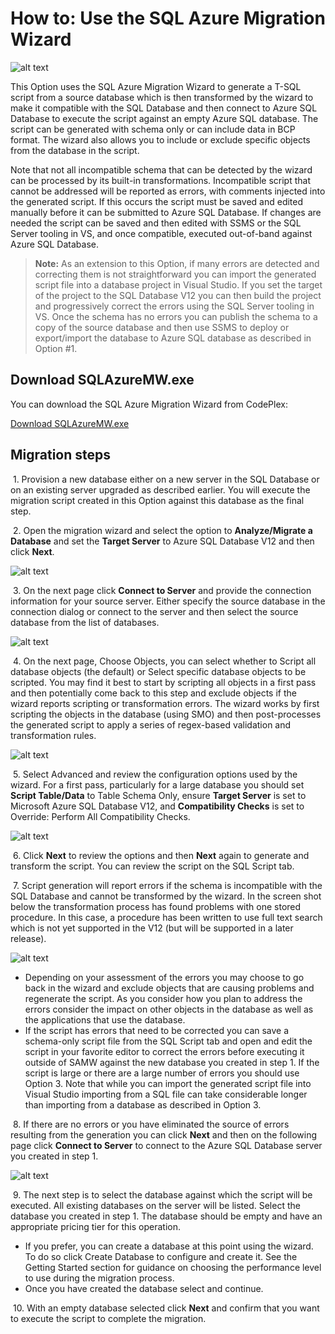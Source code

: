 <properties 
   pageTitle="Use the SQL Azure Migration Wizard | Windows Azure" 
   description="Microsoft Azure SQL Database, database migration, import database, export database, migration wizard" 
   services="sql-database" 
   documentationCenter="" 
   authors="pehteh" 
   manager="jeffreyg" 
   editor="monicar"/>

<tags
   ms.service="sql-database"
   ms.date="07/01/2015"
   wacn.date=""/>


# How to: Use the SQL Azure Migration Wizard


![alt text](./media/sql-database-migration-wizard/01SAMWDiagram.png)


This Option uses the SQL Azure Migration Wizard to generate a T-SQL script from a source database which is then transformed by the wizard to make it compatible with the SQL Database and then connect to Azure SQL Database to execute the script against an empty Azure SQL database. The script can be generated with schema only or can include data in BCP format. The wizard also allows you to include or exclude specific objects from the database in the script.


Note that not all incompatible schema that can be detected by the wizard can be processed by its built-in transformations. Incompatible script that cannot be addressed will be reported as errors, with comments injected into the generated script. If this occurs the script must be saved and edited manually before it can be submitted to Azure SQL Database. If changes are needed the script can be saved and then edited with SSMS or the SQL Server tooling in VS, and once compatible, executed out-of-band against Azure SQL Database. 


> **Note:** As an extension to this Option, if many errors are detected and correcting them is not straightforward you can import the generated script file into a database project in Visual Studio. If you set the target of the project to the  SQL Database V12 you can then build the project and progressively correct the errors using the SQL Server tooling in VS. Once the schema has no errors you can publish the schema to a copy of the source database and then use SSMS to deploy or export/import the database to Azure SQL database as described in Option #1.


## Download SQLAzureMW.exe


You can download the SQL Azure Migration Wizard from CodePlex:


[Download SQLAzureMW.exe](http://sqlazuremw.codeplex.com/)


## Migration steps


&nbsp;1.	Provision a new database either on a new server in the SQL Database  or on an existing server upgraded as described earlier. You will execute the migration script created in this Option against this database as the final step. 


&nbsp;2.	Open the migration wizard and select the option to **Analyze/Migrate a Database** and set the **Target Server** to Azure SQL Database V12 and then click **Next**.

![alt text](./media/sql-database-migration-wizard/02MigrationWizard.png)


&nbsp;3.	On the next page click **Connect to Server** and provide the connection information for your source server. Either specify the source database in the connection dialog or connect to the server and then select the source database from the list of databases.


![alt text](./media/sql-database-migration-wizard/03MigrationWizard.png)


&nbsp;4.	On the next page, Choose Objects, you can select whether to Script all database objects (the default) or Select specific database objects to be scripted. You may find it best to start by scripting all objects in a first pass and then potentially come back to this step and exclude objects if the wizard reports scripting or transformation errors. The wizard works by first scripting the objects in the database (using SMO) and then post-processes the generated script to apply a series of regex-based validation and transformation rules.


![alt text](./media/sql-database-migration-wizard/04MigrationWizard.png)


&nbsp;5.	Select Advanced and review the configuration options used by the wizard. For a first pass, particularly for a large database you should set **Script Table/Data** to Table Schema Only, ensure **Target Server** is set to Microsoft Azure SQL Database   V12, and **Compatibility Checks** is set to Override: Perform All Compatibility Checks.


![alt text](./media/sql-database-migration-wizard/05MigrationWizard.png)


&nbsp;6.	Click **Next** to review the options and then **Next** again to generate and transform the script. You can review the script on the SQL Script tab.


&nbsp;7.	Script generation will report errors if the schema is incompatible with the SQL Database and cannot be transformed by the wizard. In the screen shot below the transformation process has found problems with one stored procedure. In this case, a procedure has been written to use full text search which is not yet supported in the V12 (but will be supported in a later release). 


![alt text](./media/sql-database-migration-wizard/06MigrationWizard.png)


- Depending on your assessment of the errors you may choose to go back in the wizard and exclude objects that are causing problems and regenerate the script. As you consider how you plan to address the errors consider the impact on other objects in the database as well as the applications that use the database.
- If the script has errors that need to be corrected you can save a schema-only script file from the SQL Script tab and open and edit the script in your favorite editor to correct the errors before executing it outside of SAMW against the new database you created in step 1. If the script is large or there are a large number of errors you should use Option 3. Note that while you can import the generated script file into Visual Studio importing from a SQL file can take considerable longer than importing from a database as described in Option 3. 


&nbsp;8.	If there are no errors or you have eliminated the source of errors resulting from the generation you can click **Next** and then on the following page click **Connect to Server** to connect to the Azure SQL Database server you created in step 1.

![alt text](./media/sql-database-migration-wizard/07MigrationWizard.png)


&nbsp;9.	The next step is to select the database against which the script will be executed. All existing databases on the server will be listed. Select the database you created in step 1. The database should be empty and have an appropriate pricing tier for this operation. 
- If you prefer, you can create a database at this point using the wizard. To do so click Create Database to configure and create it. See the Getting Started section for guidance on choosing the performance level to use during the migration process.
- Once you have created the database select and continue. 


&nbsp;10.	With an empty database selected click **Next** and confirm that you want to execute the script to complete the migration.

